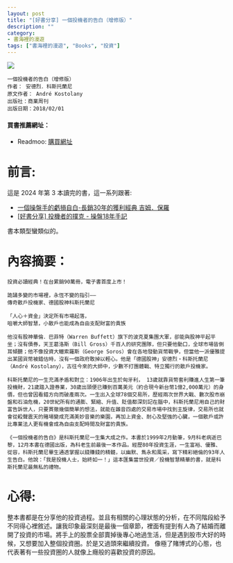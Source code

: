 ```yaml
---
layout: post
title: "[好書分享] 一個投機者的告白（增修版）"
description: ""
category: 
- 書海裡的漫遊
tags: ["書海裡的漫遊", "Books", "投資"]
---
```


<div><a href="https://moo.im/a/fsFGKT" title="一個投機者的告白（增修版）"><img src="https://cdn.readmoo.com/cover/oe/dkzmtqj_210x315.jpg?v=0" /></a></div>



```
一個投機者的告白（增修版）
作者： 安德烈．科斯托蘭尼  
原文作者： André Kostolany  
出版社：商業周刊 
出版日期：2018/02/01 
```

#### 買書推薦網址：

- Readmoo: [購買網址](https://moo.im/a/fsFGKT)

# 前言:

這是 2024 年第 3 本讀完的書，這一系列跟著:

- [一個操盤手的虧損自白-長銷30年的獲利經典 吉姆．保羅](https://www.evanlin.com/reading-what-i-learned-losing-a-million/)
- [[好書分享] 投機者的撲克 - 操盤18年手記](https://www.evanlin.com/reading-the-poke-of-investment/)

書本類型蠻類似的。



# 內容摘要：

```
投資必讀經典！在台累銷90萬冊，電子書首度上市！

詭譎多變的市場裡，永恆不變的指引——
傳奇散戶投機家、德國股神科斯托蘭尼

「人心＋資金」決定所有市場起落，
咀嚼大師智慧，小散戶也能成為自由支配財富的貴族

他沒有股神華倫．巴菲特（Warren Buffett）旗下的波克夏集團大軍，卻能與股神平起平坐；沒有債券，天王葛洛斯（Bill Gross）千百人的研究團隊，但只要他動口，全球市場皆側耳傾聽；他不像投資大鱷索羅斯（George Soros）會在各地發動貨幣戰爭，但當他一派優雅提出某國貨幣被錯估時，沒有一個政府敢掉以輕心。他是「德國股神」安德烈‧科斯托蘭尼（André Kostolany），古往今來的大師中，少數不打團體戰、特立獨行的散戶投機家。

科斯托蘭尼的一生充滿矛盾和對立：1906年出生於匈牙利， 13歲就靠貨幣套利賺進人生第一筆投機財，21歲踏入證券業，30歲出頭便已賺到百萬美元（約合現今新台幣1億2,000萬元）的身價，但也曾因看錯方向而破產兩次。一生出入全球78個交易所，歷經兩次世界大戰、數次股市崩盤和石油危機，20世紀所有的通膨、緊縮、升值、貶值都深刻記在腦中，科斯托蘭尼用自己的財富告訴世人，只要貫徹幾個簡單的想法，就能在雜音四處的交易市場中找到主旋律，交易所也就會從殺聲震天的賭場變成充滿美妙音樂的樂園，再加上資金、耐心及堅強的心臟，一個散戶或許比專業法人更有機會成為自由支配時間及財富的貴族。

《一個投機者的告白》是科斯托蘭尼一生集大成之作。本書於1999年2月動筆，9月科老病逝巴黎，12月本書在德國出版，為科老生前最後一本作品。經歷80年投資生涯，一生富裕、優雅、從容，科斯托蘭尼畢生通透掌握以錢賺錢的精髓，以幽默、雋永和風采，寫下精彩絕倫的93年人生告白。他說：「我是投機人士，始終如一！」這本匯集當世投資／投機智慧精華的書，就是科斯托蘭尼最無私的禮物。
```



# 心得:

整本書都是在分享他的投資過程。並且有相關的心理狀態的分析，在不同階段給予不同得心裡敘述。讓我印象最深刻是最後一個章節，裡面有提到有人為了結婚而離開了投資的市場。將手上的股票全部賣掉後專心地過生活，但是遇到股市大好的時候，又想要加入整個投資圈。於是又過頭來繼續投資。 像極了賭博式的心態，也代表著有一些投資圈的人就像上癮般的喜歡投資的原因。

